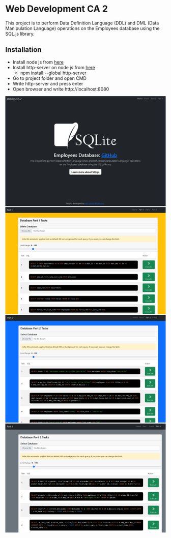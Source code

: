 # Web Development CA 2

This project is to perform Data Definition Language (DDL) and DML (Data Manipulation Language) operations on the Employees database using the SQL.js library.

## Installation
* Install node js from [here](https://nodejs.org/en/)
* Install http-server on node js from [here](https://www.npmjs.com/package/http-server)
  * npm install --global http-server
* Go to project folder and open CMD
* Write http-server and press enter
* Open browser and write http://localhost:8080

![Home Page](https://github.com/halilugur/webdev_ca2/blob/master/assets/home_page.png?raw=true)
![Part 1 Page](https://github.com/halilugur/webdev_ca2/blob/master/assets/part_one_page.png?raw=true)
![Part 2 Page](https://github.com/halilugur/webdev_ca2/blob/master/assets/part_two_page.png?raw=true)
![Part 3 Page](https://github.com/halilugur/webdev_ca2/blob/master/assets/part_three_page.png?raw=true)
